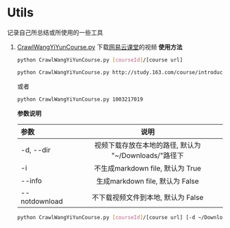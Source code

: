 # Utils
记录自己所总结或所使用的一些工具

1. [CrawlWangYiYunCourse.py](CrawlWangYiYunCourse.py) 下载[网易云课堂](http://study.163.com/)的视频
    **使用方法**
    ```bash
    python CrawlWangYiYunCourse.py [courseId]/[course url]
    ```
    ```bash
    python CrawlWangYiYunCourse.py http://study.163.com/course/introduction.htm?courseId=1003217019
    ``` 	
    或者
    ```bash
    python CrawlWangYiYunCourse.py 1003217019
    ``` 
    **参数说明**
    
    | 参数 | 说明|
    | :--- | :---: |
    | -d, --dir| 视频下载存放在本地的路径, 默认为 "~/Downloads/"路径下|
    | -i| 不生成markdown file, 默认为 True|
    | --info| 生成markdown file, 默认为 False|
    | --notdownload| 不下载视频文件到本地, 默认为 False|
    
    ```bash
    python CrawlWangYiYunCourse.py [courseId]/[course url] [-d ~/Downloads/] [--info] [--notdownload]
    ```